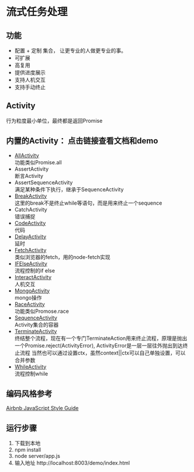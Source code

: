 # 流式任务处理
## 功能
* 配置 + 定制 集合， 让更专业的人做更专业的事。
* 可扩展
* 高复用
* 提供进度展示
* 支持人机交互
* 支持手动终止

## Activity
行为粒度最小单位，最终都是返回Promise

## 内置的Activity： 点击链接查看文档和demo  
* [AllActivity](http://babydairy2017.cloudapp.net:8003/demo/progress.html?src=all.js)   
功能类似Promise.all
* AssertActivity   
断言Activity
* AssertSequenceActivity   
满足某种条件下执行，继承于SequenceActivity
* [BreakActivity](http://babydairy2017.cloudapp.net:8003/demo/progress.html?src=break.js)   
这里的break不是终止while等语句，而是用来终止一个sequence
* CatchActivity   
错误捕捉
* [CodeActivity](http://babydairy2017.cloudapp.net:8003/demo/progress.html?src=code.js)    
代码
* [DelayActivity](http://babydairy2017.cloudapp.net:8003/demo/progress.html?src=delay.js)   
延时
* [FetchActivity](http://babydairy2017.cloudapp.net:8003/demo/progress.html?src=fetch.js)    
类似浏览器的fetch，用的node-fetch实现
* [IFElseActivity](http://babydairy2017.cloudapp.net:8003/demo/progress.html?src=ifelse.js)      
流程控制的if else
* [InteractActivity](http://babydairy2017.cloudapp.net:8003/demo/interact.html)   
人机交互
* [MongoActivity](http://babydairy2017.cloudapp.net:8003/demo/progress.html?src=mongo.js)   
mongo操作
* [RaceActivity](http://babydairy2017.cloudapp.net:8003/demo/progress.html?src=race.js)  
功能类似Promose.race
* [SequenceActivity](http://babydairy2017.cloudapp.net:8003/demo/progress.html?src=sequence.js)  
Activity集合的容器
* [TerminateActivity](http://babydairy2017.cloudapp.net:8003/demo/progress.html?src=terminate.js)    
终结整个流程，现在有一个专门TerminateAction用来终止流程，原理是抛出一个Promise.reject(ActivityError), ActivityError是一层一层往外抛出到达终止流程
    当然也可以通过设置ctx，虽然context||ctx可以自己单独设置，可以合并参数
* [WhileActivity](http://babydairy2017.cloudapp.net:8003/demo/progress.html?src=while.js)   
流程控制while

    

## 编码风格参考
[Airbnb JavaScript Style Guide](https://github.com/airbnb/javascript)

## 运行步骤
1. 下载到本地
2. npm install
3. node server/app.js
4. 输入地址 http://localhost:8003/demo/index.html



